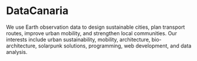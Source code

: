# DataCanaria
We use Earth observation data to design sustainable cities, plan transport routes, improve urban mobility, and strengthen local communities. Our interests include urban sustainability, mobility, architecture, bio-architecture, solarpunk solutions, programming, web development, and data analysis.
